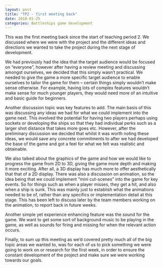 ```yaml
---
layout: post
title: "TP2 - first meeting back"
date: 2018-01-25
categories: Battleships game development
---
```


This was the first meeting back since the start of teaching period 2. We discussed where we were with the project and the different ideas and directions we wanted to take the project during the next stage of development.

We had previously had the idea that the target audience would be focused on “everyone”, however after having a review meeting and discussing amongst ourselves, we decided that this simply wasn’t practical. We needed to give the game a more specific target audience to enable ourselves to tailor the game for them – certain things simply wouldn’t make sense otherwise. For example, having lots of complex features wouldn’t make sense for much younger players, they would need more of an intuitive and basic guide for beginners.

Another discussion topic was key features to add. The main basis of this was discussing any ideas we had for what we could implement into the game next. This involved the potential for having two players perhaps using sockets or developing the ships so that they had individual perks such as a larger shot distance that takes more goes etc. However, after the preliminary discussion we decided that whilst it was worth noting these ideas, we would save any concrete commitments to after we had developed the base of the game and got a feel for what we felt was realistic and obtainable.

We also talked about the graphics of the game and how we would like to progress the game from 2D to 3D, giving the game more depth and making it more exciting. After all, a 3D display has much more to offer aesthetically that that of a 2D display.
There was also a discussion on animation, so the idea being that we could implement “mini cut-scenes” into the game for key events. So for things such as when a player misses, they get a hit, and also when a ship is sunk. This was mainly just to establish what the animations needed to be of, rather than any specifics or implementation detail at this stage. This has been left to discuss later by the team members working on the animation, to report back in future weeks.

Another simple yet experience enhancing feature was the sound for the game. We want to get some sort of background music to be playing in the game, as well as sounds for firing and missing  for when the relevant action occurs.

Finally, to sum up this meeting as we’d covered pretty much all of the big topic areas we wanted to, was for each of us to pick something we were going to work on or research for the first week, in order to  ensure the constant development of the project and make sure we were working towards our goals.
